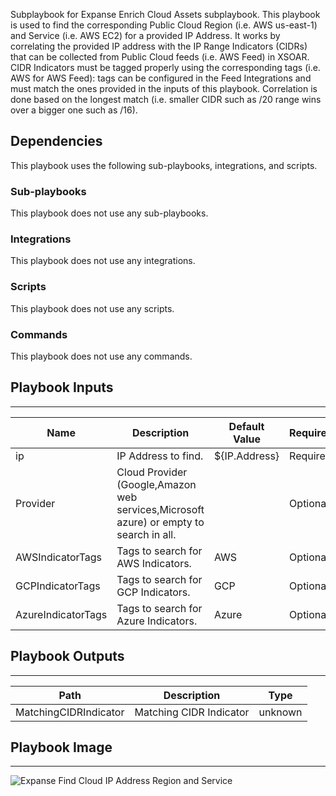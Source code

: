 Subplaybook for Expanse Enrich Cloud Assets subplaybook.
This playbook is used to find the corresponding Public Cloud Region (i.e. AWS us-east-1) and Service (i.e. AWS EC2) for a provided IP Address. It works by correlating the provided IP address with the IP Range Indicators (CIDRs) that can be collected from Public Cloud feeds (i.e. AWS Feed) in XSOAR. CIDR Indicators must be tagged properly using the corresponding tags (i.e. AWS for AWS Feed): tags can be configured in the Feed Integrations and must match the ones provided in the inputs of this playbook. Correlation is done based on the longest match (i.e. smaller CIDR such as /20 range wins over a bigger one such as /16).


## Dependencies
This playbook uses the following sub-playbooks, integrations, and scripts.

### Sub-playbooks
This playbook does not use any sub-playbooks.

### Integrations
This playbook does not use any integrations.

### Scripts
This playbook does not use any scripts.

### Commands
This playbook does not use any commands.

## Playbook Inputs
---

| **Name** | **Description** | **Default Value** | **Required** |
| --- | --- | --- | --- |
| ip | IP Address to find. | ${IP.Address} | Required |
| Provider | Cloud Provider \(Google,Amazon web services,Microsoft azure\) or empty to search in all. |  | Optional |
| AWSIndicatorTags | Tags to search for AWS Indicators. | AWS | Optional |
| GCPIndicatorTags | Tags to search for GCP Indicators. | GCP | Optional |
| AzureIndicatorTags | Tags to search for Azure Indicators. | Azure | Optional |

## Playbook Outputs
---

| **Path** | **Description** | **Type** |
| --- | --- | --- |
| MatchingCIDRIndicator | Matching CIDR Indicator | unknown |

## Playbook Image
---
![Expanse Find Cloud IP Address Region and Service](../../doc_files/Expanse_Find_Cloud_IP_Address_Region_and_Service.png)